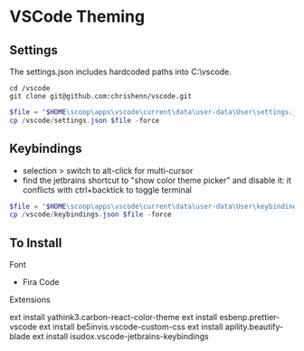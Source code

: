 # VSCode Theming

## Settings

The settings.json includes hardcoded paths into C:\vscode.

```shell
cd /vscode
git clone git@github.com:chrishenn/vscode.git
```

```powershell
$file = "$HOME\scoop\apps\vscode\current\data\user-data\User\settings.json"
cp /vscode/settings.json $file -force
```

## Keybindings

- selection > switch to alt-click for multi-cursor
- find the jetbrains shortcut to "show color theme picker" and disable it: it conflicts with ctrl+backtick to toggle terminal

```powershell
$file = "$HOME\scoop\apps\vscode\current\data\user-data\User\keybindings.json"
cp /vscode/keybindings.json $file -force
```

## To Install

Font

- Fira Code


Extensions

ext install yathink3.carbon-react-color-theme
ext install esbenp.prettier-vscode
ext install be5invis.vscode-custom-css
ext install apility.beautify-blade
ext install isudox.vscode-jetbrains-keybindings
